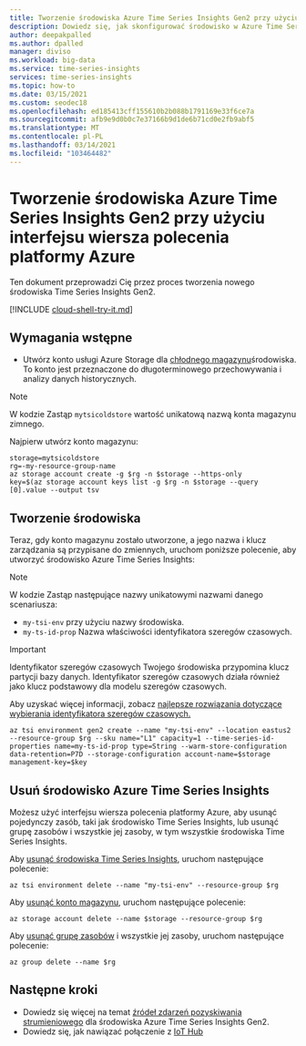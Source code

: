 ```yaml
---
title: Tworzenie środowiska Azure Time Series Insights Gen2 przy użyciu interfejsu wiersza polecenia platformy Azure — Azure Time Series Insights Gen2 | Microsoft Docs
description: Dowiedz się, jak skonfigurować środowisko w Azure Time Series Insights Gen2 przy użyciu interfejsu wiersza polecenia platformy Azure.
author: deepakpalled
ms.author: dpalled
manager: diviso
ms.workload: big-data
ms.service: time-series-insights
services: time-series-insights
ms.topic: how-to
ms.date: 03/15/2021
ms.custom: seodec18
ms.openlocfilehash: ed185413cff155610b2b088b1791169e33f6ce7a
ms.sourcegitcommit: afb9e9d0b0c7e37166b9d1de6b71cd0e2fb9abf5
ms.translationtype: MT
ms.contentlocale: pl-PL
ms.lasthandoff: 03/14/2021
ms.locfileid: "103464482"
---
```

# <a name="create-an-azure-time-series-insights-gen2-environment-using-the-azure-cli"></a>Tworzenie środowiska Azure Time Series Insights Gen2 przy użyciu interfejsu wiersza polecenia platformy Azure

Ten dokument przeprowadzi Cię przez proces tworzenia nowego środowiska Time Series Insights Gen2.

[!INCLUDE [cloud-shell-try-it.md](../../includes/cloud-shell-try-it.md)]

## <a name="prerequisites"></a>Wymagania wstępne

* Utwórz konto usługi Azure Storage dla [chłodnego magazynu](./concepts-storage.md#cold-store)środowiska. To konto jest przeznaczone do długoterminowego przechowywania i analizy danych historycznych.

> [!NOTE]
> W kodzie Zastąp `mytsicoldstore` wartość unikatową nazwą konta magazynu zimnego.

Najpierw utwórz konto magazynu:

```azurecli-interactive
storage=mytsicoldstore
rg=-my-resource-group-name
az storage account create -g $rg -n $storage --https-only
key=$(az storage account keys list -g $rg -n $storage --query [0].value --output tsv
```

## <a name="creating-the-environment"></a>Tworzenie środowiska

Teraz, gdy konto magazynu zostało utworzone, a jego nazwa i klucz zarządzania są przypisane do zmiennych, uruchom poniższe polecenie, aby utworzyć środowisko Azure Time Series Insights:

> [!NOTE]
> W kodzie Zastąp następujące nazwy unikatowymi nazwami danego scenariusza:
>
> * `my-tsi-env` przy użyciu nazwy środowiska.
> * `my-ts-id-prop` Nazwa właściwości identyfikatora szeregów czasowych.

> [!IMPORTANT]
> Identyfikator szeregów czasowych Twojego środowiska przypomina klucz partycji bazy danych. Identyfikator szeregów czasowych działa również jako klucz podstawowy dla modelu szeregów czasowych.
>
> Aby uzyskać więcej informacji, zobacz [najlepsze rozwiązania dotyczące wybierania identyfikatora szeregów czasowych.](./how-to-select-tsid.md)

```azurecli-interactive
az tsi environment gen2 create --name "my-tsi-env" --location eastus2 --resource-group $rg --sku name="L1" capacity=1 --time-series-id-properties name=my-ts-id-prop type=String --warm-store-configuration data-retention=P7D --storage-configuration account-name=$storage management-key=$key
```

## <a name="remove-an-azure-time-series-insights-environment"></a>Usuń środowisko Azure Time Series Insights

Możesz użyć interfejsu wiersza polecenia platformy Azure, aby usunąć pojedynczy zasób, taki jak środowisko Time Series Insights, lub usunąć grupę zasobów i wszystkie jej zasoby, w tym wszystkie środowiska Time Series Insights.

Aby [usunąć środowiska Time Series Insights](/cli/azure/ext/timeseriesinsights/tsi/environment?view=azure-cli-latest#ext_timeseriesinsights_az_tsi_environment_delete), uruchom następujące polecenie:

```azurecli-interactive
az tsi environment delete --name "my-tsi-env" --resource-group $rg
```

Aby [usunąć konto magazynu](/cli/azure/storage/account?view=azure-cli-latest#az_storage_account_delete), uruchom następujące polecenie:

```azurecli-interactive
az storage account delete --name $storage --resource-group $rg
```

Aby [usunąć grupę zasobów](/cli/azure/group#az-group-delete) i wszystkie jej zasoby, uruchom następujące polecenie:

```azurecli-interactive
az group delete --name $rg
```

## <a name="next-steps"></a>Następne kroki

* Dowiedz się więcej na temat [źródeł zdarzeń pozyskiwania strumieniowego](./concepts-streaming-ingestion-event-sources.md) dla środowiska Azure Time Series Insights Gen2.
* Dowiedz się, jak nawiązać połączenie z [IoT Hub](./how-to-ingest-data-iot-hub.md)
